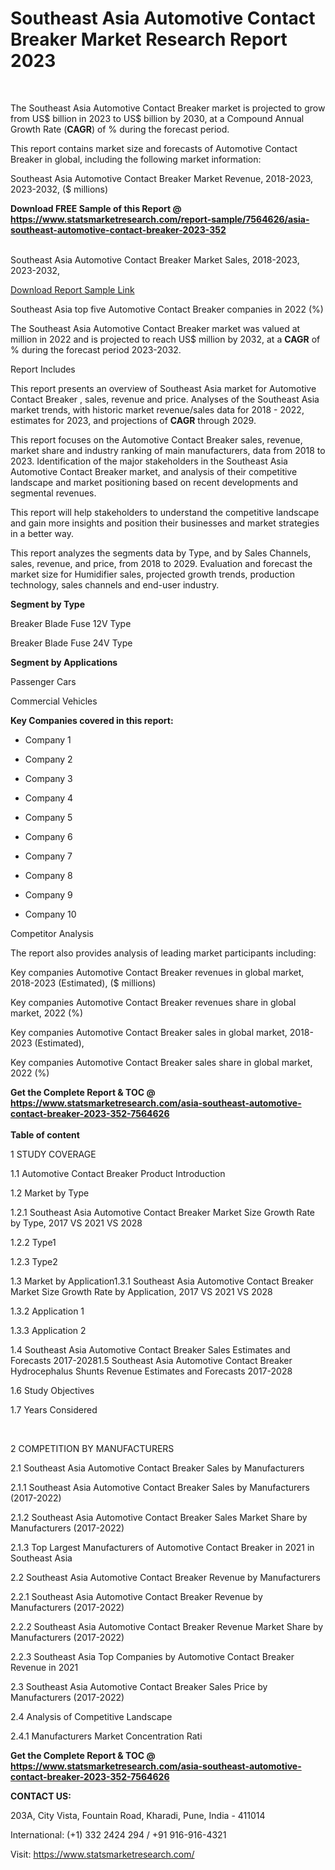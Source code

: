 <h1>Southeast Asia Automotive Contact Breaker Market Research Report 2023</h1><br/><p>The Southeast Asia Automotive Contact Breaker market is projected to grow from US$ billion in 2023 to US$ billion by 2030, at a Compound Annual Growth Rate (<strong>CAGR</strong>) of % during the forecast period.</p><p>
 
 This report contains market size and forecasts of Automotive Contact Breaker in global, including the following market information:</p><p>
 
 Southeast Asia Automotive Contact Breaker Market Revenue, 2018-2023, 2023-2032, ($ millions)</p><div><b>Download FREE Sample of this Report @ <a href="https://www.statsmarketresearch.com/download-free-sample/7564626/asia-southeast-automotive-contact-breaker-2023-352">https://www.statsmarketresearch.com/report-sample/7564626/asia-southeast-automotive-contact-breaker-2023-352</a></b></div><br><p>
 
 Southeast Asia Automotive Contact Breaker Market Sales, 2018-2023, 2023-2032,</p><p><a href="https://www.statsmarketresearch.com/download-free-sample/7564626/asia-southeast-automotive-contact-breaker-2023-352">Download Report Sample Link</a></p><p>
 
 Southeast Asia top five Automotive Contact Breaker companies in 2022 (%)</p><p>
 
 The Southeast Asia Automotive Contact Breaker market was valued at million in 2022 and is projected to reach US$ million by 2032, at a <strong>CAGR</strong> of % during the forecast period 2023-2032.</p><p>
 
 Report Includes</p><p>
 
 This report presents an overview of Southeast Asia market for Automotive Contact Breaker , sales, revenue and price. Analyses of the Southeast Asia market trends, with historic market revenue/sales data for 2018 - 2022, estimates for 2023, and projections of <strong>CAGR</strong> through 2029.</p><p>
 
 This report focuses on the Automotive Contact Breaker sales, revenue, market share and industry ranking of main manufacturers, data from 2018 to 2023. Identification of the major stakeholders in the Southeast Asia Automotive Contact Breaker market, and analysis of their competitive landscape and market positioning based on recent developments and segmental revenues.</p><p>
 
 This report will help stakeholders to understand the competitive landscape and gain more insights and position their businesses and market strategies in a better way.</p><p>
 
 This report analyzes the segments data by Type, and by Sales Channels, sales, revenue, and price, from 2018 to 2029. Evaluation and forecast the market size for Humidifier sales, projected growth trends, production technology, sales channels and end-user industry.</p><p>
 
  <strong>Segment by Type</strong></p><p>
 
 Breaker Blade Fuse 12V Type</p><p>Breaker Blade Fuse 24V Type</p><p>
 
 <strong> Segment <strong><strong>by Applications</strong></strong></strong></p><p>
 
 Passenger Cars</p><p>Commercial Vehicles</p><p><strong>Key Companies covered in this report:</strong></p><p>
 
 </p><ul><p></p><li>Company 1</li><p></p><li>Company 2</li><p></p><li>Company 3</li><p></p><li>Company 4</li><p></p><li>Company 5</li><p></p><li>Company 6</li><p></p><li>Company 7</li><p></p><li>Company 8</li><p></p><li>Company 9</li><p></p><li>Company 10</li><p></p></ul><p>Competitor Analysis</p><p>
 
 The report also provides analysis of leading market participants including:</p><p>
 
 Key companies Automotive Contact Breaker revenues in global market, 2018-2023 (Estimated), ($ millions)</p><p>
 
 Key companies Automotive Contact Breaker revenues share in global market, 2022 (%)</p><p>
 
 Key companies Automotive Contact Breaker sales in global market, 2018-2023 (Estimated),</p><p>
 
 Key companies Automotive Contact Breaker sales share in global market, 2022 (%)</p><div><b>Get the Complete Report & TOC @ <a href="https://www.statsmarketresearch.com/asia-southeast-automotive-contact-breaker-2023-352-7564626">https://www.statsmarketresearch.com/asia-southeast-automotive-contact-breaker-2023-352-7564626</a></b></div><br><b>Table of content</b><p>1 STUDY COVERAGE<br />
 
 1.1 Automotive Contact Breaker Product Introduction<br />
 
 1.2 Market by Type<br />
 
 1.2.1 Southeast Asia Automotive Contact Breaker Market Size Growth Rate by Type, 2017 VS 2021 VS 2028<br />
 
 1.2.2 Type1<br />
 
 1.2.3 Type2<br />
 
 1.3 Market by Application1.3.1 Southeast Asia Automotive Contact Breaker Market Size Growth Rate by Application, 2017 VS 2021 VS 2028<br />
 
 1.3.2 Application 1<br />
 
 1.3.3 Application 2<br />
 
 1.4 Southeast Asia Automotive Contact Breaker Sales Estimates and Forecasts 2017-20281.5 Southeast Asia Automotive Contact Breaker Hydrocephalus Shunts Revenue Estimates and Forecasts 2017-2028<br />
 
 1.6 Study Objectives<br />
 
 1.7 Years Considered<br />
 
 <br />
 
 2 COMPETITION BY MANUFACTURERS<br />
 
 2.1 Southeast Asia Automotive Contact Breaker Sales by Manufacturers<br />
 
 2.1.1 Southeast Asia Automotive Contact Breaker Sales by Manufacturers (2017-2022)<br />
 
 2.1.2 Southeast Asia Automotive Contact Breaker Sales Market Share by Manufacturers (2017-2022)<br />
 
 2.1.3 Top Largest Manufacturers of Automotive Contact Breaker in 2021 in Southeast Asia<br />
 
 2.2 Southeast Asia Automotive Contact Breaker Revenue by Manufacturers<br />
 
 2.2.1 Southeast Asia Automotive Contact Breaker Revenue by Manufacturers (2017-2022)<br />
 
 2.2.2 Southeast Asia Automotive Contact Breaker Revenue Market Share by Manufacturers (2017-2022)<br />
 
 2.2.3 Southeast Asia Top Companies by Automotive Contact Breaker Revenue in 2021<br />
 
 2.3 Southeast Asia Automotive Contact Breaker Sales Price by Manufacturers (2017-2022)<br />
 
 2.4 Analysis of Competitive Landscape<br />
 
 2.4.1 Manufacturers Market Concentration Rati<br><div><b>Get the Complete Report & TOC @ <a href="https://www.statsmarketresearch.com/asia-southeast-automotive-contact-breaker-2023-352-7564626">https://www.statsmarketresearch.com/asia-southeast-automotive-contact-breaker-2023-352-7564626</a></b></div></p>
 
 <b>CONTACT US:</b><br>
 
 203A, City Vista, Fountain Road, Kharadi, Pune, India - 411014 <br>
 
 International: (+1) 332 2424 294 / +91 916-916-4321<br>
 
 Visit: <a href="https://www.statsmarketresearch.com/">https://www.statsmarketresearch.com/</a>
 
 <br>